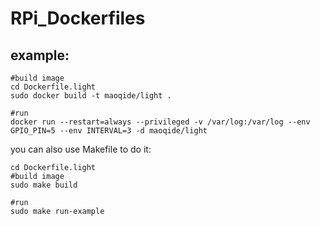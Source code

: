 # RPi_Dockerfiles

## example:
```shell
#build image
cd Dockerfile.light
sudo docker build -t maoqide/light .

#run
docker run --restart=always --privileged -v /var/log:/var/log --env GPIO_PIN=5 --env INTERVAL=3 -d maoqide/light
```

you can also use Makefile to do it:
```shell
cd Dockerfile.light
#build image
sudo make build

#run
sudo make run-example
```
